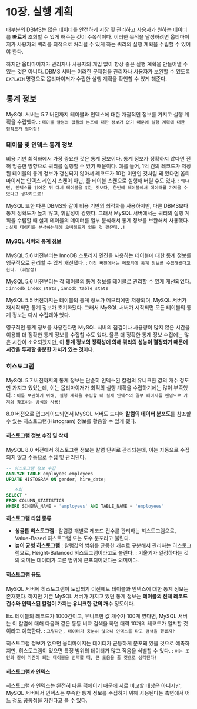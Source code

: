 # 10장. 실행 계획

대부분의 DBMS는 많은 데이터를 안전하게 저장 및 관리하고 사용자가 원하는 데이터를 **빠르게** 조회할 수 있게 해주는 것이 주목적이다. 이러한 목적을 달성하려면 옵티마이저가 사용자의 쿼리를 최적으로 처리될 수 있게 하는 쿼리의 실행 계획을 수립할 수 있어야 한다.

하지만 옵티마이저가 관리자나 사용자의 개입 없이 항상 좋은 실행 계획을 만들어낼 수 있는 것은 아니다. DBMS 서버는 이러한 문제점을 관리자나 사용자가 보완할 수 있도록 `EXPLAIN` 명령으로 옵티마이저가 수립한 실행 계획을 확인할 수 있게 해준다.

## 통계 정보

MySQL 서버는 5.7 버전까지 테이블과 인덱스에 대한 개괄적인 정보를 가지고 실행 계획을 수립했다.
: `테이블 칼럼의 값들의 분포에 대한 정보가 없기 때문에 실행 계획에 대한 정확도가 떨어짐!`

### 테이블 및 인덱스 통계 정보

비용 기반 최적화에서 가장 중요한 것은 통계 정보이다. 통계 정보가 정확하지 않다면 전혀 엉뚱한 방향으로 쿼리를 실행할 수 있기 때문이다. 예를 들어, 1억 건의 레코드가 저장된 테이블의 통계 정보가 갱신되지 않아서 레코드가 10건 미만인 것처럼 돼 있다면 옵티마이저는 인덱스 레인지 스캔이 아닌, 풀 테이블 스캔으로 실행해 버릴 수도 있다. : `왜냐면, 인덱스를 읽어온 뒤 다시 테이블을 읽는 것보다, 한번에 테이블에서 데이터를 가져올 수 있다고 생각하므로!`

MySQL 또한 다른 DBMS와 같이 비용 기반의 최적화를 사용하지만, 다른 DBMS보다 통계 정확도가 높지 않고, 휘발성이 강했다. 그래서 MySQL 서버에서는 쿼리의 실행 계획을 수립할 때 실제 테이블의 데이터를 일부 분석해서 통계 정보를 보완해서 사용했다. : `실제 데이터를 분석하는데에 오버헤드가 있을 것 같은데..!`

#### MySQL 서버의 통계 정보

MySQL 5.6 버전부터는 InnoDB 스토리지 엔진을 사용하는 테이블에 대한 통계 정보를 영구적으로 관리할 수 있게 개선됐다. : `이전 버전에서는 메모리에 통계 정보를 수집해왔다고 한다. (휘발성)`

MySQL 5.6 버전부터는 각 테이블의 통계 정보를 테이블로 관리할 수 있게 개선되었다. : `innodb_index_stats` , `innodb_table_stats`

MySQL 5.5 버전까지는 테이블의 통계 정보가 메모리에만 저장되며, MySQL 서버가 재시작되면 통계 정보가 초기화됐다. 그래서 MySQL 서버가 시작되면 모든 테이블의 통계 정보는 다시 수집돼야 했다.

영구적인 통계 정보를 사용한다면 MySQL 서버의 점검이나 사용량이 많지 않은 시간을 이용해 더 정확한 통계 정보를 수집할 수도 있다. 물론 더 정확한 통계 정보 수집에는 많은 시간이 소요되겠지만, 이 **통계 정보의 정확성에 의해 쿼리의 성능이 결정되기 때문에 시간을 투자할 충분한 가치가 있는 것**이다.

### 히스토그램

MySQL 5.7 버전까지의 통계 정보는 단순히 인덱스된 칼럼의 유니크한 값의 개수 정도만 가지고 있었는데, 이는 옵티마이저가 최적의 실행 계획을 수립하기에는 많이 부족했다. : `이를 보완하기 위해, 실행 계획을 수립할 때 실제 인덱스의 일부 페이지를 랜덤으로 가져와 참조하는 방식을 사용!`

8.0 버전으로 업그레이드되면서 MySQL 서버도 드디어 **칼럼의 데이터 분포도**를 참조할 수 있는 히스토그램(Histogram) 정보를 활용할 수 있게 됐다.

#### 히스토그램 정보 수집 및 삭제

MySQL 8.0 버전에서 히스토그램 정보는 칼럼 단위로 관리되는데, 이는 자동으로 수집되지 않고 수동으로 수집 및 관리된다.

```sql
-- 히스토그램 정보 수집
ANALYZE TABLE employees.employees
UPDATE HISTOGRAM ON gender, hire_date;

-- 조회
SELECT *
FROM COLUMN_STATISTICS
WHERE SCHEMA_NAME = 'employees' AND TABLE_NAME = 'employees'
```

**히스토그램 타입 종류**

- **싱글톤 히스토그램** : 칼럼값 개별로 레코드 건수를 관리하는 히스토그램으로, Value-Based 히스토그램 또는 도수 분포라고 불린다.
- **높이 균형 히스토그램** : 칼럼값의 범위를 균등한 개수로 구분해서 관리하는 히스토그램으로, Height-Balanced 히스토그램이라고도 불린다. : 기울기가 일정하다는 것의 의미는 데이터가 고른 범위에 분포되어있다는 의미이다.

#### 히스토그램 용도

MySQL 서버에 히스토그램이 도입되기 이전에도 테이블과 인덱스에 대한 통계 정보는 존재했다. 하지만 기존 MySQL 서버가 가지고 있던 통계 정보는 **테이블의 전체 레코드 건수와 인덱스된 칼럼이 가지는 유니크한 값의 개수** 정도이다.

Ex. 테이블의 레코드가 1000건이고, 유니크한 값 개수가 100개 였다면, MySQL 서버는 이 칼럼에 대해 다음과 같은 동등 비교 검색을 하면 대략 10개의 레코드가 일치할 것이라고 예측한다. : `그렇다면, 데이터가 충분히 많으니 인덱스를 타고 검색을 했겠지?`

히스토그램 정보가 없으면 옵티마이저는 데이터가 균등하게 분포돼 있을 것으로 예측하지만, 히스토그램이 있으면 특정 범위의 데이터가 많고 적음을 식별할 수 있다. : `이는 조인과 같이 기준이 되는 테이블을 선택할 때, 큰 도움을 줄 것으로 생각된다!`

#### 히스토그램과 인덱스

히스토그램과 인덱스는 완전히 다른 객체이기 때문에 서로 비교할 대상은 아니지만, MySQL 서버에서 인덱스는 부족한 통계 정보를 수집하기 위해 사용된다는 측면에서 어느 정도 공통점을 가진다고 볼 수 있다.
